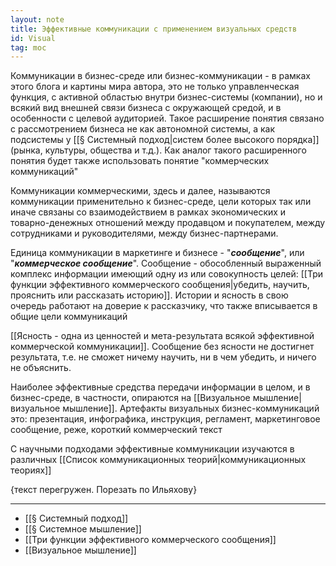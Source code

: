 ```yaml
---
layout: note
title: Эффективные коммуникации с применением визуальных средств
id: Visual
tag: moc
---
```


Коммуникации в бизнес-среде или бизнес-коммуникации - в рамках этого блога и картины мира автора, это не только управленческая функция, с активной областью внутри бизнес-системы (компании), но и всякий вид внешней связи бизнеса с окружающей средой, и в особенности с целевой аудиторией. Такое расширение понятия связано с рассмотрением бизнеса не как автономной системы, а как подсистемы у [[§ Системный подход|систем более высокого порядка]] (рынка, культуры, общества и т.д.). Как аналог такого расширенного понятия будет также использовать понятие "коммерческих коммуникаций"

Коммуникации коммерческими, здесь и далее, называются коммуникации применительно к бизнес-среде, цели которых так или иначе связаны со взаимодействием в рамках экономических и товарно-денежных отношений между продавцом и покупателем, между сотрудниками и руководителями, между бизнес-партнерами. 

Единица коммуникации в маркетинге и бизнесе - "***сообщение***", или "***коммерческое сообщение***". Сообщение - обособленный выраженный комплекс информации имеющий одну из или совокупность целей: [[Три функции эффективного коммерческого сообщения|убедить, научить, прояснить или рассказать историю]]. Истории и ясность в свою очередь работают на доверие к рассказчику, что также вписывается в общие цели коммуникаций

[[Ясность - одна из ценностей и мета-результата всякой эффективной коммерческой коммуникации]]. Сообщение без ясности не достигнет результата, т.е. не сможет ничему научить, ни в чем убедить, и ничего не объяснить.

Наиболее эффективные средства передачи информации в целом, и в бизнес-среде, в частности, опираются на [[Визуальное мышление|визуальное мышление]]. Артефакты визуальных бизнес-коммуникаций это: презентация, инфографика, инструкция, регламент, маркетинговое сообщение, реже, короткий коммерческий текст

С научными подходами эффективные коммуникации изучаются в различных [[Список коммуникационных теорий|коммуникационных теориях]]

{текст перегружен. Порезать по Ильяхову}

---
- [[§ Системный подход]]
- [[§ Системное мышление]]
- [[Три функции эффективного коммерческого сообщения]]
- [[Визуальное мышление]]